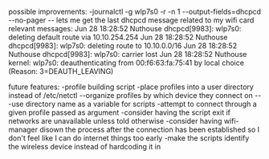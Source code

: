 possible improvements:
-journalctl -g wlp7s0 -r -n 1 --output-fields=dhcpcd --no-pager
-- lets me get the last dhcpcd message related to my wifi card
relevant messages:
Jun 28 18:28:52 Nuthouse dhcpcd[9983]: wlp7s0: deleting default route via 10.10.254.254
Jun 28 18:28:52 Nuthouse dhcpcd[9983]: wlp7s0: deleting route to 10.10.0.0/16
Jun 28 18:28:52 Nuthouse dhcpcd[9983]: wlp7s0: carrier lost
Jun 28 18:28:52 Nuthouse kernel: wlp7s0: deauthenticating from 00:f6:63:fa:75:41 by local choice (Reason: 3=DEAUTH_LEAVING)

future features:
-profile building script
-place profiles into a user directory instead of /etc/netctl
--organize profiles by which device they connect on
---use directory name as a variable for scripts
-attempt to connect through a given profile passed as argument
-consider having the script exit if networks are unavailable unless told otherwise
-consider having wifi-manager disown the process after the connection has been established so I don't feel like I can do internet things too early
-make the scripts identify the wireless device instead of hardcoding it in
